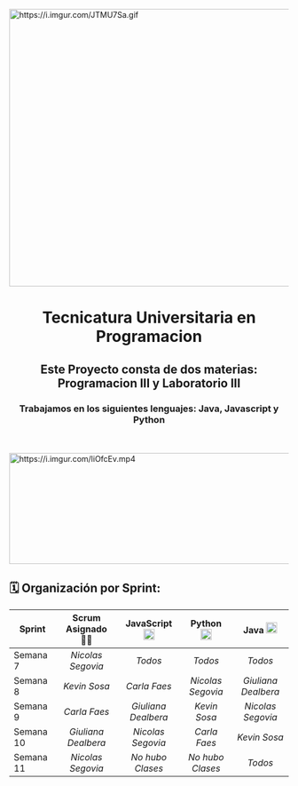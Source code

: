 <a href="https://i.imgur.com/JTMU7Sa.gif"><img src="https://i.imgur.com/JTMU7Sa.gif" title="https://i.imgur.com/JTMU7Sa.gif" width="1600" height="500" /></a>
<h1 align="center">Tecnicatura Universitaria en Programacion</h1>
<h2 align="center">Este Proyecto consta de dos materias: Programacion III y Laboratorio III</h2>
<h3 align="center">Trabajamos en los siguientes lenguajes: Java, Javascript y Python</h3>

<br><br/>
<a href="https://i.imgur.com/liOfcEv.mp4"><img src="https://media.giphy.com/media/v1.Y2lkPTc5MGI3NjExZjgzNDNmNDdhNDUyYmMyYTk3MDg5YTNmOTljZmM4NWViNzljYmQ4ZiZlcD12MV9pbnRlcm5hbF9naWZzX2dpZklkJmN0PWc/bnCxII7gN2R2NfBx14/giphy.gif" width="1920" height="200" title="https://i.imgur.com/liOfcEv.mp4" /></a>



<h2> 🗓️ Organización por Sprint: </h2>

| **Sprint** | **Scrum Asignado** 👨‍💻 | **JavaScript** <img height=20 src="https://cdn.jsdelivr.net/gh/devicons/devicon/icons/javascript/javascript-original.svg" /> | **Python** <img height=20 src="https://cdn.jsdelivr.net/gh/devicons/devicon/icons/python/python-original.svg" />  | **Java** <img height=20 src="https://cdn.jsdelivr.net/gh/devicons/devicon/icons/java/java-original.svg" /> |
| ------------- |:-------------:|:-------------:|:-------------:|:-------------:|
| Semana 7 | *Nicolas Segovia* | *Todos* | *Todos* | *Todos* 
| Semana 8 | *Kevin Sosa* | *Carla Faes* | *Nicolas Segovia* | *Giuliana Dealbera* 
| Semana 9 | *Carla Faes* | *Giuliana Dealbera* | *Kevin Sosa* | *Nicolas Segovia* 
| Semana 10 | *Giuliana Dealbera* | *Nicolas Segovia* | *Carla Faes* | *Kevin Sosa* 
| Semana 11 | *Nicolas Segovia* | *No hubo Clases* | *No hubo Clases* | *Todos* 
<br>
